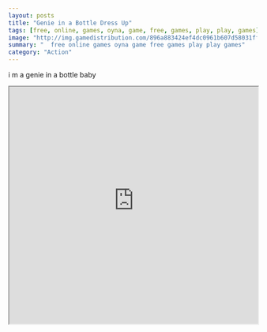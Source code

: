 ```yaml
---
layout: posts
title: "Genie in a Bottle Dress Up"
tags: [free, online, games, oyna, game, free, games, play, play, games]
image: "http://img.gamedistribution.com/896a883424ef4dc0961b607d58031ff0.jpg"
summary: "  free online games oyna game free games play play games"
category: "Action"
---
```


i m a genie in a bottle baby

<iframe width="100%" height="480px;" src="http://flash.gamedistribution.com?game=896a883424ef4dc0961b607d58031ff0"></iframe>
